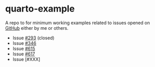 # quarto-example

A repo to for minimum working examples related to issues opened on [GitHub](https://github.com/quarto-dev/quarto-cli) either by me or others.

- Issue [#293](https://github.com/quarto-dev/quarto-cli/issues/293) (closed)
- Issue [#346](https://github.com/quarto-dev/quarto-cli/issues/346)
- Issue [#615](https://github.com/quarto-dev/quarto-cli/issues/615)
- Issue [#617](https://github.com/quarto-dev/quarto-cli/issues/617)
- Issue [#XXX]


